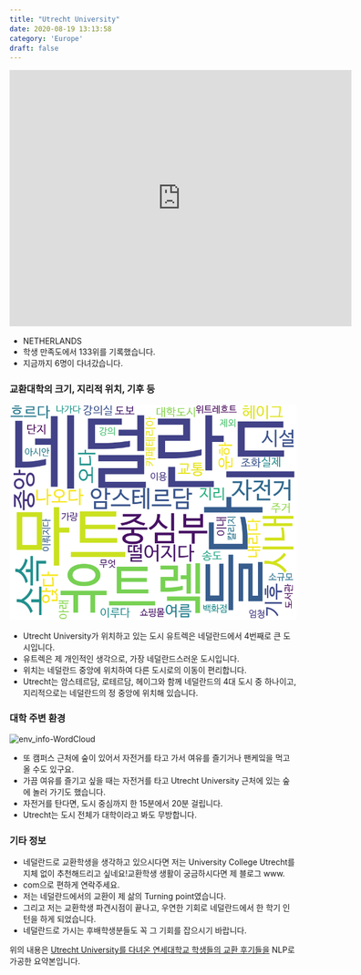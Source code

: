 ```yaml
---
title: "Utrecht University"
date: 2020-08-19 13:13:58
category: 'Europe'
draft: false
---
```


<iframe
width="600"
height="450"
frameborder="0" style="border:0"
src="https://www.google.com/maps/embed/v1/place?key=AIzaSyC9e1AME-pVmWC4hBpFdu5S4dKzyepa3HQ&q=Utrecht+University&center=52.0851825,5.1757062000000005&zoom=14" allowfullscreen>
</iframe>

* NETHERLANDS
* 학생 만족도에서 133위를 기록했습니다.
* 지금까지 6명이 다녀갔습니다. 

### 교환대학의 크기, 지리적 위치, 기후 등

![gen_info-WordCloud](../univ_wordclouds_okt/gen_info/NL000011_gen_info_okt.png)

* Utrecht University가 위치하고 있는 도시 유트렉은 네덜란드에서 4번째로 큰 도시입니다.
* 유트렉은 제 개인적인 생각으로, 가장 네덜란드스러운 도시입니다.
* 위치는 네덜란드 중앙에 위치하여 다른 도시로의 이동이 편리합니다.
* Utrecht는 암스테르담, 로테르담, 헤이그와 함께 네덜란드의 4대 도시 중 하나이고, 지리적으로는 네덜란드의 정 중앙에 위치해 있습니다.


### 대학 주변 환경

![env_info-WordCloud](../univ_wordclouds_okt/env_info/NL000011_env_info_okt.png)

* 또 캠퍼스 근처에 숲이 있어서 자전거를 타고 가서 여유를 즐기거나 팬케잌을 먹고 올 수도 있구요.
* 가끔 여유를 즐기고 싶을 때는 자전거를 타고 Utrecht University 근처에 있는 숲에 놀러 가기도 했습니다.
* 자전거를 탄다면, 도시 중심까지 한 15분에서 20분 걸립니다.
* Utrecht는 도시 전체가 대학이라고 봐도 무방합니다.


### 기타 정보

* 네덜란드로 교환학생을 생각하고 있으시다면 저는 University College Utrecht를 지체 없이 추천해드리고 싶네요!교환학생 생활이 궁금하시다면 제 블로그 www.
* com으로 편하게 연락주세요.
* 저는 네덜란드에서의 교환이 제 삶의 Turning point였습니다.
* 그리고 저는 교환학생 파견시점이 끝나고, 우연한 기회로 네덜란드에서 한 학기 인턴을 하게 되었습니다.
* 네덜란드로 가시는 후배학생분들도 꼭 그 기회를 잡으시기 바랍니다.


위의 내용은 [Utrecht University를 다녀온 연세대학교 학생들의 교환 후기들을](http://oia.yonsei.ac.kr/partner/expReport.asp?ucode=NL000011&bgbn=A) NLP로 가공한 요약본입니다. 

